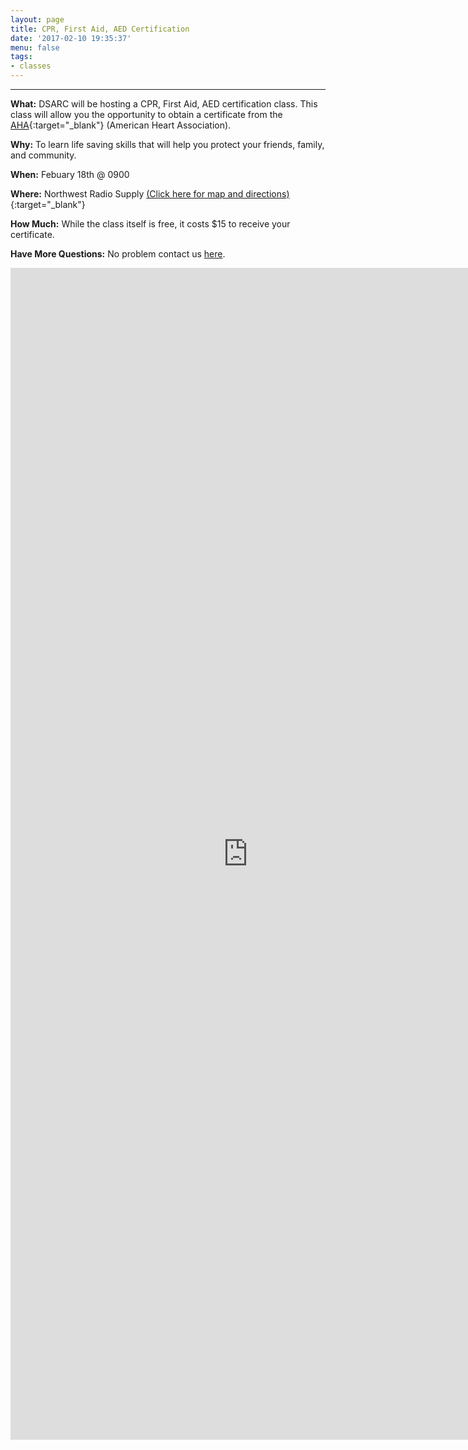 ```yaml
---
layout: page
title: CPR, First Aid, AED Certification
date: '2017-02-10 19:35:37'
menu: false
tags:
- classes
---
```


---

**What:**
DSARC will be hosting a CPR, First Aid, AED certification class. This class will allow you the opportunity to obtain a certificate from the [AHA](http://www.heart.org/HEARTORG/){:target="_blank"} (American Heart Association).

**Why:** To learn life saving skills that will help you protect your friends, family, and community.

**When:** Febuary 18th @ 0900

**Where:** Northwest Radio Supply [(Click here for map and directions)](https://goo.gl/maps/XWiuiahSFLF2){:target="_blank"}

**How Much:**
While the class itself is free, it costs $15 to receive your certificate.

**Have More Questions:**
No problem contact us [here](/contact-us).


<iframe src="https://docs.google.com/forms/d/e/1FAIpQLSchQZwqDD8tUIpQ0W1m0xX5iiticzZ56UGLvYjJaKaqicXTOQ/viewform?embedded=true" width="760" height="1875" frameborder="0" marginheight="0" marginwidth="0">Loading...</iframe>

